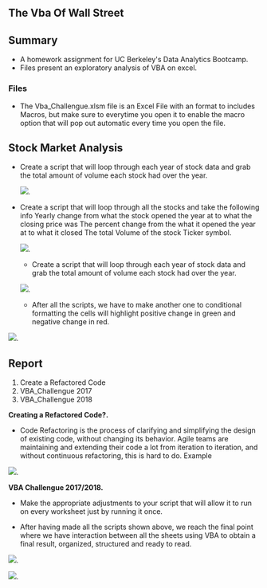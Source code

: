 ## The Vba Of Wall Street

## Summary
* A homework assignment for UC Berkeley's Data Analytics Bootcamp.
* Files present an exploratory analysis of VBA on excel.


### Files

* The Vba_Challengue.xlsm file is an Excel File with an format to includes Macros, but make sure to everytime you open it to enable the macro option that will pop out automatic every time you open the file.


## Stock Market Analysis

* Create a script that will loop through each year of stock data and grab the total amount of volume each stock had over the year.	 
	 
	  
	![](./resources/DQAnalysis.png).
	 



* Create a script that will loop through all the stocks and take the following info
Yearly change from what the stock opened the year at to what the closing price was
The percent change from the what it opened the year at to what it closed
The total Volume of the stock
Ticker symbol.
 
  
  ![](./resources/AllstocksAnalyis.png). 
  
  
  * Create a script that will loop through each year of stock data and grab the total amount of volume each stock had over the year.

  ![](./resources/AllstocksAnalyisandtimer.png). 
  
  * After all the scripts, we have to make another one to  conditional formatting the cells will highlight positive change in green and negative change in red.

![](./resources/formatting.png). 
  
  
  

  
  
## Report

1. Create a Refactored Code
2. VBA_Challengue 2017
3. VBA_Challengue 2018


**Creating a Refactored Code?.**
   
  *  Code Refactoring is the process of clarifying and simplifying the design of existing code, without changing its behavior. Agile teams are maintaining and extending their code a lot from iteration to iteration, and without continuous refactoring, this is hard to do. Example

  ![](./resources/Refactoredcode.png). 

  
   

**VBA Challengue 2017/2018.**

* Make the appropriate adjustments to your script that will allow it to run on every worksheet just by running it once.

* After having made all the scripts shown above, we reach the final point where we have interaction between all the sheets using VBA to obtain a final result, organized, structured and ready to read. 

![](./resources/VBA_Challenge_2017.png). 




![](./resources/VBA_Challenge_2018.png). 


  
